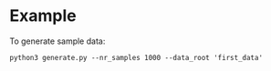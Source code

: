 # Example

To generate sample data:

    python3 generate.py --nr_samples 1000 --data_root 'first_data'